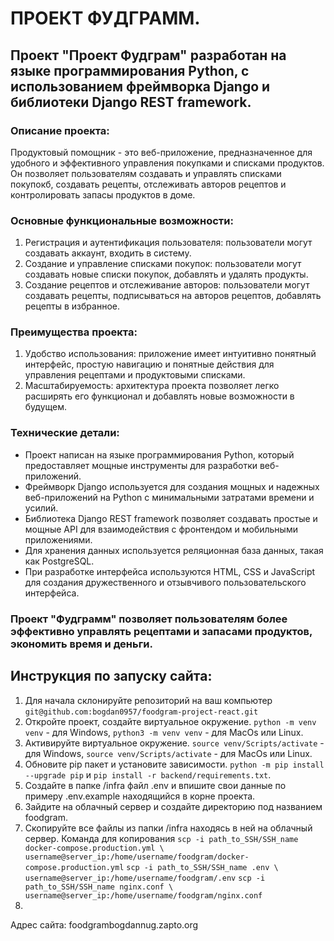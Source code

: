 # ПРОЕКТ ФУДГРАММ. 

## Проект "Проект Фудграм" разработан на языке программирования Python, с использованием фреймворка Django и библиотеки Django REST framework.

### Описание проекта:
Продуктовый помощник - это веб-приложение, предназначенное для удобного и эффективного управления покупками и списками продуктов. Он позволяет пользователям создавать и управлять списками покупокб, создавать рецепты, отслеживать авторов рецептов и контролировать запасы продуктов в доме.

### Основные функциональные возможности:
1. Регистрация и аутентификация пользователя: пользователи могут создавать аккаунт, входить в систему.
2. Создание и управление списками покупок: пользователи могут создавать новые списки покупок, добавлять и удалять продукты.
3. Создание рецептов и отслеживание авторов: пользователи могут создавать рецепты, подписываться на авторов рецептов, добавлять рецепты в избранное.

### Преимущества проекта:
1. Удобство использования: приложение имеет интуитивно понятный интерфейс, простую навигацию и понятные действия для управления рецептами и продуктовыми списками.
2. Масштабируемость: архитектура проекта позволяет легко расширять его функционал и добавлять новые возможности в будущем.

### Технические детали:
- Проект написан на языке программирования Python, который предоставляет мощные инструменты для разработки веб-приложений.
- Фреймворк Django используется для создания мощных и надежных веб-приложений на Python с минимальными затратами времени и усилий.
- Библиотека Django REST framework позволяет создавать простые и мощные API для взаимодействия с фронтендом и мобильными приложениями.
- Для хранения данных используется реляционная база данных, такая как PostgreSQL.
- При разработке интерфейса используются HTML, CSS и JavaScript для создания дружественного и отзывчивого пользовательского интерфейса.

### Проект "Фудграмм" позволяет пользователям более эффективно управлять рецептами и запасами продуктов, экономить время и деньги.

## Инструкция по запуску сайта: 

1. Для начала склонируйте репозиторий на ваш компьютер `git@github.com:bogdan0957/foodgram-project-react.git`
2. Откройте проект, создайте виртуальное окружение. `python -m venv venv` - для Windows, `python3 -m venv venv` - для MacOs или Linux.
3. Активируйте виртуальное окружение. `source venv/Scripts/activate` - для Windows, `source venv/Scripts/activate` - для MacOs или Linux.
4. Обновите pip пакет и установите зависимости. `python -m pip install --upgrade pip` и `pip install -r backend/requirements.txt`.
5. Создайте в папке /infra файл .env и впишите свои данные по примеру .env.example находящийся в корне проекта.
6. Зайдите на облачный сервер и создайте директорию под названием foodgram.
7. Скопируйте все файлы из папки /infra находясь в ней на облачный сервер. Команда для копирования
   `scp -i path_to_SSH/SSH_name docker-compose.production.yml \
    username@server_ip:/home/username/foodgram/docker-compose.production.yml`
   `scp -i path_to_SSH/SSH_name .env \
    username@server_ip:/home/username/foodgram/.env`
   `scp -i path_to_SSH/SSH_name nginx.conf \
    username@server_ip:/home/username/foodgram/nginx.conf`
8.  






Адрес сайта:
foodgrambogdannug.zapto.org
